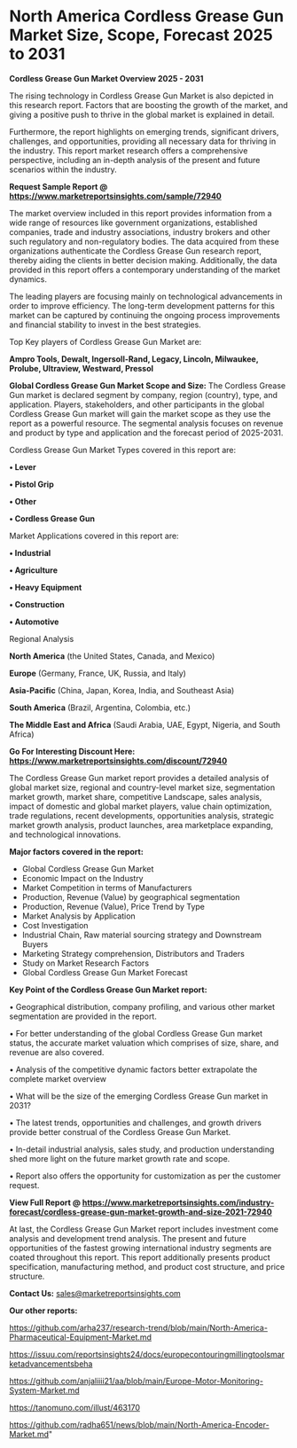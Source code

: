 # North America Cordless Grease Gun Market Size, Scope, Forecast 2025 to 2031

<Strong> Cordless Grease Gun Market Overview 2025 - 2031</strong>

The rising technology in Cordless Grease Gun Market is also depicted in this research report. Factors that are boosting the growth of the market, and giving a positive push to thrive in the global market is explained in detail.

Furthermore, the report highlights on emerging trends, significant drivers, challenges, and opportunities, providing all necessary data for thriving in the industry. This report market research offers a comprehensive perspective, including an in-depth analysis of the present and future scenarios within the industry.

<strong>Request Sample Report @ <a href=https://www.marketreportsinsights.com/sample/72940>https://www.marketreportsinsights.com/sample/72940</a></strong>

The market overview included in this report provides information from a wide range of resources like government organizations, established companies, trade and industry associations, industry brokers and other such regulatory and non-regulatory bodies. The data acquired from these organizations authenticate the Cordless Grease Gun research report, thereby aiding the clients in better decision making. Additionally, the data provided in this report offers a contemporary understanding of the market dynamics.

The leading players are focusing mainly on technological advancements in order to improve efficiency. The long-term development patterns for this market can be captured by continuing the ongoing process improvements and financial stability to invest in the best strategies.

Top Key players of Cordless Grease Gun Market are:

<strong>Ampro Tools, Dewalt, Ingersoll-Rand, Legacy, Lincoln, Milwaukee, Prolube, Ultraview, Westward, Pressol</strong>

<strong><b>Global Cordless Grease Gun Market Scope and Size:</b></strong>
The Cordless Grease Gun market is declared segment by company, region (country), type, and application. Players, stakeholders, and other participants in the global Cordless Grease Gun market will gain the market scope as they use the report as a powerful resource. The segmental analysis focuses on revenue and product by type and application and the forecast period of 2025-2031.

Cordless Grease Gun Market Types covered in this report are:

<strong>• Lever

• Pistol Grip

• Other

• Cordless Grease Gun</strong>

Market Applications covered in this report are:

<strong>• Industrial

• Agriculture

• Heavy Equipment

• Construction

• Automotive</strong> 

Regional Analysis

<strong>North America</strong> (the United States, Canada, and Mexico)

<strong>Europe</strong> (Germany, France, UK, Russia, and Italy)

<strong>Asia-Pacific</strong> (China, Japan, Korea, India, and Southeast Asia)

<strong>South America</strong> (Brazil, Argentina, Colombia, etc.)

<strong>The Middle East and Africa</strong> (Saudi Arabia, UAE, Egypt, Nigeria, and South Africa)

<strong>Go For Interesting Discount Here: <a href=https://www.marketreportsinsights.com/discount/72940>https://www.marketreportsinsights.com/discount/72940</a></strong>

The Cordless Grease Gun market report provides a detailed analysis of global market size, regional and country-level market size, segmentation market growth, market share, competitive Landscape, sales analysis, impact of domestic and global market players, value chain optimization, trade regulations, recent developments, opportunities analysis, strategic market growth analysis, product launches, area marketplace expanding, and technological innovations.

<strong><b>Major factors covered in the report:</b></strong>
<ul>
  <li>Global Cordless Grease Gun Market </li>
  <li>Economic Impact on the Industry</li>
  <li>Market Competition in terms of Manufacturers</li>
  <li>Production, Revenue (Value) by geographical segmentation</li>
  <li>Production, Revenue (Value), Price Trend by Type</li>
  <li>Market Analysis by Application</li>
  <li>Cost Investigation</li>
  <li>Industrial Chain, Raw material sourcing strategy and Downstream Buyers</li>
  <li>Marketing Strategy comprehension, Distributors and Traders</li>
  <li>Study on Market Research Factors</li>
  <li>Global Cordless Grease Gun Market Forecast</li>
</ul>

<strong><b>Key Point of the Cordless Grease Gun Market report:</b></strong>

• Geographical distribution, company profiling, and various other market segmentation are provided in the report.

• For better understanding of the global Cordless Grease Gun market status, the accurate market valuation which comprises of size, share, and revenue are also covered.

• Analysis of the competitive dynamic factors better extrapolate the complete market overview

• What will be the size of the emerging Cordless Grease Gun market in 2031?

• The latest trends, opportunities and challenges, and growth drivers provide better construal of the Cordless Grease Gun Market.

• In-detail industrial analysis, sales study, and production understanding shed more light on the future market growth rate and scope.

• Report also offers the opportunity for customization as per the customer request.

<strong><b>View Full Report @ <a href=https://www.marketreportsinsights.com/industry-forecast/cordless-grease-gun-market-growth-and-size-2021-72940>https://www.marketreportsinsights.com/industry-forecast/cordless-grease-gun-market-growth-and-size-2021-72940</a></b></strong>


At last, the Cordless Grease Gun Market report includes investment come analysis and development trend analysis. The present and future opportunities of the fastest growing international industry segments are coated throughout this report. This report additionally presents product specification, manufacturing method, and product cost structure, and price structure.

<strong>Contact Us:</strong>
sales@marketreportsinsights.com

<strong>Our other reports:</strong>

<a href=https://github.com/arha237/research-trend/blob/main/North-America-Pharmaceutical-Equipment-Market.md>https://github.com/arha237/research-trend/blob/main/North-America-Pharmaceutical-Equipment-Market.md</a>

<a href=https://issuu.com/reportsinsights24/docs/europecontouringmillingtoolsmarketadvancementsbeha>https://issuu.com/reportsinsights24/docs/europecontouringmillingtoolsmarketadvancementsbeha</a>

<a href=https://github.com/anjaliiii21/aa/blob/main/Europe-Motor-Monitoring-System-Market.md>https://github.com/anjaliiii21/aa/blob/main/Europe-Motor-Monitoring-System-Market.md</a>

<a href=https://tanomuno.com/illust/463170>https://tanomuno.com/illust/463170</a>

<a href=https://github.com/radha651/news/blob/main/North-America-Encoder-Market.md>https://github.com/radha651/news/blob/main/North-America-Encoder-Market.md</a>"
